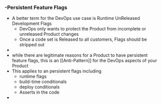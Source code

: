 ### -Persistent Feature Flags
- A better term for the DevOps use case is Runtime UnReleased Development Flags
	- DevOps only wants to protect the Product from incomplete or unreleased Product changes
	- Once a code set is Released to all customers, Flags should be stripped out
- 
- while there are legitimate reasons for a Product to have persistent feature flags, this is an [[Anti-Pattern]] for the DevOps aspects of your Product
- This applies to an persistent flags including
	- runtime flags
	- build-time conditionals
	- deploy conditionals
	- Asserts in the code
- 